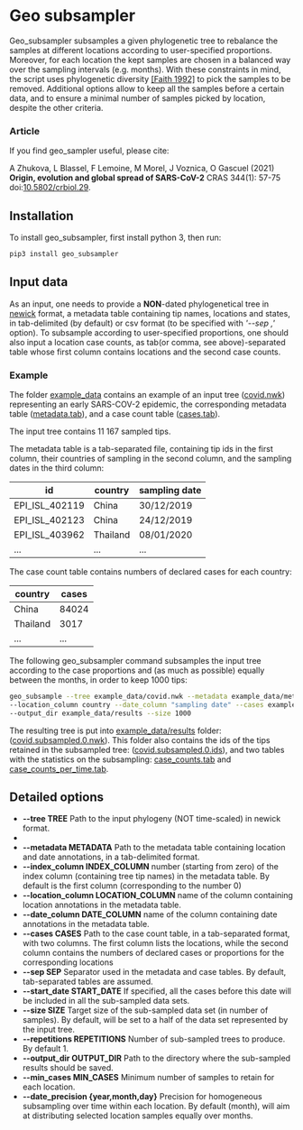 # Geo subsampler

Geo_subsampler subsamples a given phylogenetic tree to rebalance the samples at different locations 
according to user-specified proportions. Moreover, for each location the kept samples are chosen 
in a balanced way over the sampling intervals (e.g. months).
With these constraints in mind, the script uses phylogenetic diversity [[Faith 1992]](https://www.sciencedirect.com/science/article/pii/0006320792912013) 
to pick the samples to be removed.
Additional options allow to keep all the samples before a certain data, 
and to ensure a minimal number of samples picked by location, despite the other criteria.

### Article

If you find geo_sampler useful, please cite: 

A Zhukova, L Blassel, F Lemoine, M Morel, J Voznica, O Gascuel (2021) __Origin, evolution and global spread of SARS-CoV-2__
CRAS 344(1): 57-75 doi:[10.5802/crbiol.29](https://doi.org/10.5802/crbiol.29).


## Installation
To install geo_subsampler, first install python 3, then run:

```bash
pip3 install geo_subsampler
```



## Input data
As an input, one needs to provide a **NON**-dated phylogenetical tree in [newick](https://en.wikipedia.org/wiki/Newick_format) format,
a metadata table containing tip names, locations and states, 
in tab-delimited (by default) or csv format (to be specified with *'--sep ,'* option).
To subsample according to user-specified proportions, one should also input a location case counts, 
as tab(or comma, see above)-separated table whose first column contains locations and the second case counts.

### Example
The folder [example_data](example_data) contains an example of an input tree ([covid.nwk](example_data/covid.nwk)) 
representing an early SARS-COV-2 epidemic,
the corresponding metadata table ([metadata.tab](example_data/metadata.tab)), and a case count table ([cases.tab](example_data/cases.tab)).

The input tree contains 11 167 sampled tips.


The metadata table is a tab-separated file, containing tip ids in the first column, 
their countries of sampling in the second column, and the sampling dates in the third column:

id	| country	| sampling date
----- |  ----- | -----
EPI_ISL_402119	| China	| 30/12/2019
EPI_ISL_402123	| China	| 24/12/2019
EPI_ISL_403962	| Thailand	| 08/01/2020
... | ... | ...

The case count table contains numbers of declared cases for each country:

country	| cases
----- |  ----- 
China |	84024
Thailand |	3017
... | ...

The following geo_subsampler command subsamples the input tree according to the case proportions and (as much as possible) equally between the months,
in order to keep 1000 tips:

```bash
geo_subsample --tree example_data/covid.nwk --metadata example_data/metadata.tab \
--location_column country --date_column "sampling date" --cases example_data/cases.tab \
--output_dir example_data/results --size 1000
```

The resulting tree is put into [example_data/results](example_data/results) folder:
([covid.subsampled.0.nwk](example_data/results/covid.subsampled.0.nwk)). This folder also contains the ids of the tips retained in the subsampled tree:
([covid.subsampled.0.ids](example_data/results/covid.subsampled.0.ids)), and two tables with the statistics on the subsampling:
[case_counts.tab](example_data/results/case_counts.tab) and [case_counts_per_time.tab](example_data/results/case_counts_per_time.tab).


## Detailed options
- **--tree TREE**           Path to the input phylogeny (NOT time-scaled) in newick format.
- 
- **--metadata METADATA**   Path to the metadata table containing location and date annotations, in a tab-delimited format.
- **--index_column INDEX_COLUMN**
                        number (starting from zero) of the index column (containing tree tip names) in the metadata table. By default is the first column (corresponding to the number 0)
- **--location_column LOCATION_COLUMN**
                        name of the column containing location annotations in the metadata table.
- **--date_column DATE_COLUMN**
                        name of the column containing date annotations in the metadata table.
- **--cases CASES**     Path to the case count table, in a tab-separated
                        format, with two columns. The first column lists the
                        locations, while the second column contains the
                        numbers of declared cases or proportions for the
                        corresponding locations
- **--sep SEP**             Separator used in the metadata and case tables. By default, tab-separated tables are assumed.
- **--start_date START_DATE**
                        If specified, all the cases before this date will be included in all the sub-sampled data sets.
- **--size SIZE**           Target size of the sub-sampled data set (in number of samples). By default, will be set to a half of the data set represented by the input tree.
- **--repetitions REPETITIONS** Number of sub-sampled trees to produce. By default 1.
- **--output_dir OUTPUT_DIR**
                        Path to the directory where the sub-sampled results should be saved.
- **--min_cases MIN_CASES**
                        Minimum number of samples to retain for each location.
- **--date_precision {year,month,day}**
                        Precision for homogeneous subsampling over time within each location. By default (month), will aim at distributing selected location samples equally over months.

